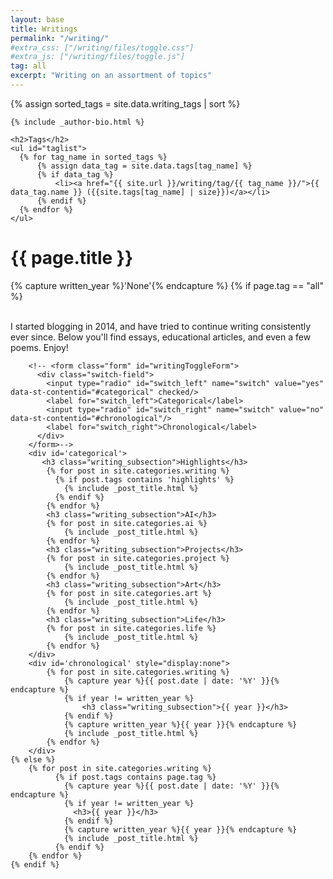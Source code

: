 ```yaml
---
layout: base
title: Writings
permalink: "/writing/"
#extra_css: ["/writing/files/toggle.css"]
#extra_js: ["/writing/files/toggle.js"]
tag: all
excerpt: "Writing on an assortment of topics"
---
```

{% assign sorted_tags = site.data.writing_tags | sort %}
<!-- life, art, projects, AI  -->
<div id="main" role="main">
  <div class="article-author-side">
    
    {% include _author-bio.html %}
    
    <h2>Tags</h2>
    <ul id="taglist">
      {% for tag_name in sorted_tags %}
          {% assign data_tag = site.data.tags[tag_name] %}
          {% if data_tag %} 
              <li><a href="{{ site.url }}/writing/tag/{{ tag_name }}/">{{ data_tag.name }} ({{site.tags[tag_name] | size}})</a></li>
          {% endif %}
      {% endfor %}
    </ul>
  </div>
  <div id="index">
    <h1>{{ page.title }}</h1>
    {% capture written_year %}'None'{% endcapture %}
    {% if page.tag == "all" %}
        <p class="big-text">
        <br>
        I started blogging in 2014, and have tried to continue writing consistently ever since. Below you'll find essays,
        educational articles, and even a few poems. Enjoy!
        </p>
        
        <!-- <form class="form" id="writingToggleForm">
          <div class="switch-field">
            <input type="radio" id="switch_left" name="switch" value="yes" data-st-contentid="#categorical" checked/>
            <label for="switch_left">Categorical</label>
            <input type="radio" id="switch_right" name="switch" value="no" data-st-contentid="#chronological"/>
            <label for="switch_right">Chronological</label>
          </div>
        </form>-->
        <div id='categorical'>
           <h3 class="writing_subsection">Highlights</h3>
            {% for post in site.categories.writing %}  
              {% if post.tags contains 'highlights' %}
                {% include _post_title.html %}
              {% endif %}
            {% endfor %}
            <h3 class="writing_subsection">AI</h3>
            {% for post in site.categories.ai %}  
                {% include _post_title.html %}
            {% endfor %}
            <h3 class="writing_subsection">Projects</h3>
            {% for post in site.categories.project %}  
                {% include _post_title.html %}
            {% endfor %}
            <h3 class="writing_subsection">Art</h3>
            {% for post in site.categories.art %}  
                {% include _post_title.html %}
            {% endfor %}
            <h3 class="writing_subsection">Life</h3>
            {% for post in site.categories.life %}  
                {% include _post_title.html %}
            {% endfor %}
        </div>
        <div id='chronological' style="display:none">
            {% for post in site.categories.writing %}  
                {% capture year %}{{ post.date | date: '%Y' }}{% endcapture %}
                {% if year != written_year %}
                    <h3 class="writing_subsection">{{ year }}</h3>
                {% endif %}
                {% capture written_year %}{{ year }}{% endcapture %}
                {% include _post_title.html %}
            {% endfor %}
        </div>
    {% else %}
        {% for post in site.categories.writing %}  
              {% if post.tags contains page.tag %}
                {% capture year %}{{ post.date | date: '%Y' }}{% endcapture %}
                {% if year != written_year %}
                  <h3>{{ year }}</h3>
                {% endif %}
                {% capture written_year %}{{ year }}{% endcapture %}
                {% include _post_title.html %}
              {% endif %}
        {% endfor %}
    {% endif %}
  </div><!-- /#index -->
</div><!-- /#main -->
